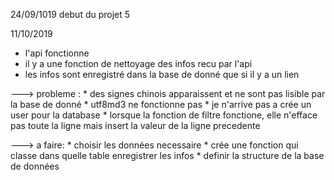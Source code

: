24/09/1019 debut du projet 5


11/10/2019

  - l'api fonctionne
  - il y a une fonction de nettoyage des infos recu par l'api
  - les infos sont enregistré dans la base de donné que si il y a un lien

  ---> probleme :
     * des signes chinois apparaissent et ne sont pas lisible par la base de donné
     * utf8md3 ne fonctionne pas
     * je n'arrive pas a crée un user pour la database
     * lorsque la fonction de filtre fonctione, elle n'efface pas toute la ligne mais insert la valeur de la ligne precedente

  ---> a faire:
     * choisir les données necessaire
     * crée une fonction qui classe dans quelle table enregistrer les infos
     * definir la structure de la base de données
